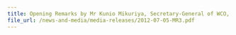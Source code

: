 ```yaml
---
title: Opening Remarks by Mr Kunio Mikuriya, Secretary-General of WCO, at the Joint Conference on Enhancing Air Cargo Security and Facilitation, 5-6 July 2012, Orchard Hotel, Singapore 
file_url: /news-and-media/media-releases/2012-07-05-MR3.pdf
---
```

